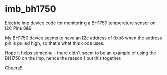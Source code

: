 # imb_bh1750
Electric Imp device code for monitoring a BH1750 temperature sensor on I2C Pins 8&amp;9

My BH1750 device seems to have an I2c address of 0xb8 when the address pin is pulled high, so that's what this code uses.

Hope it helps someone - there didn't seem to be an example of using the BH1750 on the Imp, hence the reason I put this together.

Cheers!!
